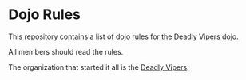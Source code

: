 Dojo Rules
==========

This repository contains a list of dojo rules for the Deadly Vipers dojo.

All members should read the rules.

The organization that started it all is the [Deadly Vipers](https://github.com/deadlyvipers).

